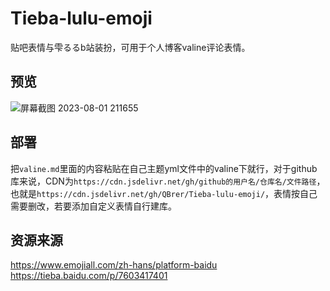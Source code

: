 # Tieba-lulu-emoji
贴吧表情与雫るるb站装扮，可用于个人博客valine评论表情。
## 预览
![屏幕截图 2023-08-01 211655](https://github.com/QBrer/Tieba-lulu-emoji/assets/94448088/5f955963-4e37-4e04-ba90-5fc5698bfcd8)
## 部署
把`valine.md`里面的内容粘贴在自己主题yml文件中的valine下就行，对于github库来说，CDN为`https://cdn.jsdelivr.net/gh/github的用户名/仓库名/文件路径`，也就是`https://cdn.jsdelivr.net/gh/QBrer/Tieba-lulu-emoji/`，表情按自己需要删改，若要添加自定义表情自行建库。
## 资源来源
https://www.emojiall.com/zh-hans/platform-baidu
https://tieba.baidu.com/p/7603417401
